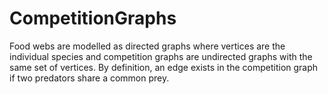 # CompetitionGraphs

Food webs are modelled as directed graphs where vertices are the individual species and competition graphs are undirected graphs with the same set of vertices. By definition, an edge exists in the competition graph if two predators share a common prey. 
